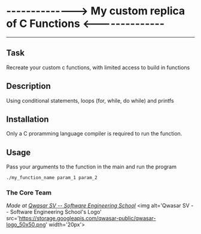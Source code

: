 # --------------> My custom replica of C Functions <--------------
***

## Task
Recreate your custom c functions, with limited access to build in functions

## Description
Using conditional statements, loops (for, while, do while) and printfs

## Installation
Only a C proramming language compiler is required to run the function.

## Usage
Pass your arguments to the function in the main and run the program
```
./my_function_name param_1 param_2
```

### The Core Team


<span><i>Made at <a href='https://qwasar.io'>Qwasar SV -- Software Engineering School</a></i></span>
<span><img alt='Qwasar SV -- Software Engineering School's Logo' src='https://storage.googleapis.com/qwasar-public/qwasar-logo_50x50.png' width='20px'></span>
